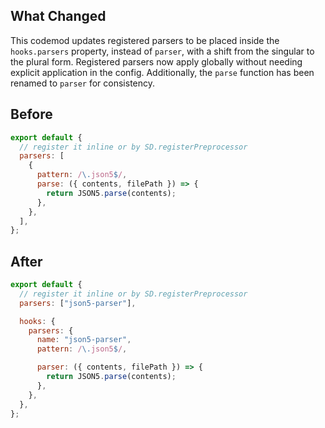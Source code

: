 ## What Changed

This codemod updates registered parsers to be placed inside the `hooks.parsers` property, instead of `parser`, with a shift from the singular to the plural form. Registered parsers now apply globally without needing explicit application in the config. Additionally, the `parse` function has been renamed to `parser` for consistency.

## Before

```jsx
export default {
  // register it inline or by SD.registerPreprocessor
  parsers: [
    {
      pattern: /\.json5$/,
      parse: ({ contents, filePath }) => {
        return JSON5.parse(contents);
      },
    },
  ],
};
```

## After

```jsx
export default {
  // register it inline or by SD.registerPreprocessor
  parsers: ["json5-parser"],

  hooks: {
    parsers: {
      name: "json5-parser",
      pattern: /\.json5$/,

      parser: ({ contents, filePath }) => {
        return JSON5.parse(contents);
      },
    },
  },
};
```
